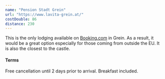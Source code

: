 ```yaml
---
name: "Pension Stadt Grein"
url: "https://www.lavita-grein.at/"
costDouble: 86
distance: 230
---
```


This is the only lodging available on [Booking.com](https://www.booking.com/hotel/at/pension-stadt-grein.en-gb.html?checkin=2021-08-27;checkout=2021-08-29;group_adults=2) in Grein. As a result, it would be a great option especially for those coming from outside the EU. It is also the closest to the castle.

#### Terms

Free cancellation until 2 days prior to arrival. Breakfast included.

